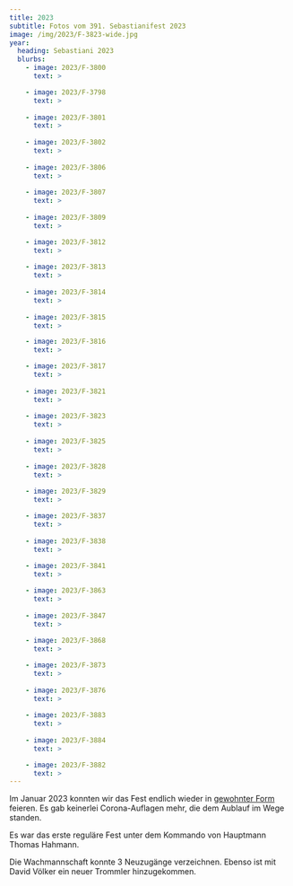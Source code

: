 ```yaml
---
title: 2023
subtitle: Fotos vom 391. Sebastianifest 2023
image: /img/2023/F-3823-wide.jpg
year:
  heading: Sebastiani 2023
  blurbs:
    - image: 2023/F-3800
      text: >

    - image: 2023/F-3798
      text: >
        
    - image: 2023/F-3801
      text: >
        
    - image: 2023/F-3802
      text: >
        
    - image: 2023/F-3806
      text: >
        
    - image: 2023/F-3807
      text: >
        
    - image: 2023/F-3809
      text: >

    - image: 2023/F-3812
      text: >
        
    - image: 2023/F-3813
      text: >
        
    - image: 2023/F-3814
      text: >
        
    - image: 2023/F-3815
      text: >

    - image: 2023/F-3816
      text: >

    - image: 2023/F-3817
      text: >
        
    - image: 2023/F-3821
      text: >
        
    - image: 2023/F-3823
      text: >
        
    - image: 2023/F-3825
      text: >
        
    - image: 2023/F-3828
      text: >
        
    - image: 2023/F-3829
      text: >

    - image: 2023/F-3837
      text: >
        
    - image: 2023/F-3838
      text: >
        
    - image: 2023/F-3841
      text: >

    - image: 2023/F-3863
      text: >
        
    - image: 2023/F-3847
      text: >
       
    - image: 2023/F-3868
      text: >

    - image: 2023/F-3873
      text: >
        
    - image: 2023/F-3876
      text: >
        
    - image: 2023/F-3883
      text: >
        
    - image: 2023/F-3884
      text: >

    - image: 2023/F-3882
      text: >
---
```


Im Januar 2023 konnten wir das Fest endlich wieder in [gewohnter Form](/ablauf) feieren. Es gab keinerlei Corona-Auflagen mehr, die dem Aublauf im Wege standen.

Es war das erste reguläre Fest unter dem Kommando von Hauptmann Thomas Hahmann.

Die Wachmannschaft konnte 3 Neuzugänge verzeichnen. Ebenso ist mit David Völker ein neuer Trommler hinzugekommen.
